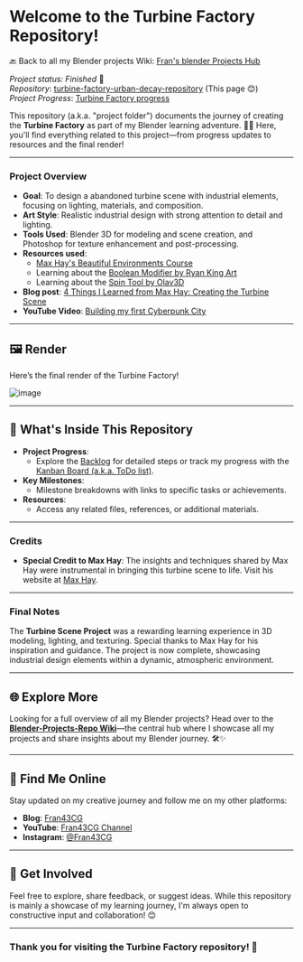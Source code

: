 # Welcome to the Turbine Factory Repository!

🔙 Back to all my Blender projects Wiki: [Fran's blender Projects Hub](https://github.com/ux-fran/blender-projects-main-hub-repo/wiki)

_Project status: Finished_ 🎉\
_Repository_: [turbine-factory-urban-decay-repository](https://github.com/ux-fran/turbine-factory-urban-decay-repository) (This page 😊)\
_Project Progress_: [Turbine Factory progress](https://github.com/users/ux-fran/projects/67)

This repository (a.k.a. "project folder")  documents the journey of creating the **Turbine Factory** as part of my Blender learning adventure. 🎨✨ Here, you'll find everything related to this project—from progress updates to resources and the final render!

---

### Project Overview
- **Goal**: To design a abandoned turbine scene with industrial elements, focusing on lighting, materials, and composition.
- **Art Style**: Realistic industrial design with strong attention to detail and lighting.
- **Tools Used**: Blender 3D for modeling and scene creation, and Photoshop for texture enhancement and post-processing.
- **Resources used**:
   - [Max Hay's Beautiful Environments Course](https://maxhayart.com)
   - Learning about the [Boolean Modifier by Ryan King Art](https://www.youtube.com/watch?v=CHqH5oz0DvQ)
   - Learning about the [Spin Tool by Olav3D](https://youtu.be/4GZc6_Y-DY8)
- **Blog post**: [4 Things I Learned from Max Hay: Creating the Turbine Scene](https://www.fran43cg.com/blog/2024/06/19/4-things-i-learned-from-max-hay-creating-the-turbine-scene/)
- **YouTube Video**: [Building my first Cyberpunk City](https://www.youtube.com/watch?v=MR7xzW8NLeM)

---

## 🖼️ Render

Here’s the final render of the Turbine Factory!

![image](https://github.com/user-attachments/assets/39cc631d-13d0-4a23-b4ee-15d736fc16bd)

---

## 📌 What's Inside This Repository

- **Project Progress**:
  - Explore the [Backlog](https://github.com/users/ux-fran/projects/67) for detailed steps or track my progress with the [Kanban Board (a.k.a. ToDo list)](https://github.com/users/ux-fran/projects/67/views/2).
- **Key Milestones**:
  - Milestone breakdowns with links to specific tasks or achievements.
- **Resources**:
  - Access any related files, references, or additional materials.

---

### Credits
- **Special Credit to Max Hay**: The insights and techniques shared by Max Hay were instrumental in bringing this turbine scene to life. Visit his website at [Max Hay](https://maxhayart.com).

---

### Final Notes
The **Turbine Scene Project** was a rewarding learning experience in 3D modeling, lighting, and texturing. Special thanks to Max Hay for his inspiration and guidance. The project is now complete, showcasing industrial design elements within a dynamic, atmospheric environment.

---

## 🌐 Explore More

Looking for a full overview of all my Blender projects? Head over to the **[Blender-Projects-Repo Wiki](https://github.com/ux-fran/blender-projects-repository/wiki)**—the central hub where I showcase all my projects and share insights about my Blender journey. 🛠️✨

---

## 🔗 Find Me Online

Stay updated on my creative journey and follow me on my other platforms:

- **Blog**: [Fran43CG](https://www.fran43cg.com)  
- **YouTube**: [Fran43CG Channel](https://www.youtube.com/@Fran43CG)  
- **Instagram**: [@Fran43CG](https://www.instagram.com/fran43cg/)  

---

## 🤝 Get Involved

Feel free to explore, share feedback, or suggest ideas. While this repository is mainly a showcase of my learning journey, I'm always open to constructive input and collaboration! 😊

---

### Thank you for visiting the Turbine Factory repository! 🎉
